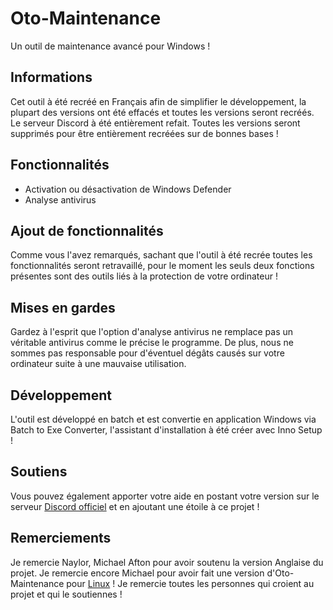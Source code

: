 # Oto-Maintenance
Un outil de maintenance avancé pour Windows !
## Informations
Cet outil à été recréé en Français afin de simplifier le développement, la plupart des versions ont été effacés et toutes les versions seront recréés. Le serveur Discord à été entièrement refait.
Toutes les versions seront supprimés pour être entièrement recréées sur de bonnes bases !
## Fonctionnalités
- Activation ou désactivation de Windows Defender
- Analyse antivirus
## Ajout de fonctionnalités
Comme vous l'avez remarqués, sachant que l'outil à été recrée toutes les fonctionnalités seront retravaillé, pour le moment les seuls deux fonctions présentes sont des outils liés à la protection de votre ordinateur !
## Mises en gardes
Gardez à l'esprit que l'option d'analyse antivirus ne remplace pas un véritable antivirus comme le précise le programme. De plus, nous ne sommes pas responsable pour d'éventuel dégâts causés sur votre ordinateur suite à une mauvaise utilisation.
## Développement
L'outil est développé en batch et est convertie en application Windows via Batch to Exe Converter, l'assistant d'installation à été créer avec Inno Setup !
## Soutiens
Vous pouvez également apporter votre aide en postant votre version sur le serveur [Discord officiel](https://discord.gg/h5y2bZwH2B) et en ajoutant une étoile à ce projet !
## Remerciements
Je remercie Naylor, Michael Afton pour avoir soutenu la version Anglaise du projet. Je remercie encore Michael pour avoir fait une version d'Oto-Maintenance pour [Linux](https://github.com/Xx-R3dL3ad3r-xX/LinOto-Maintenance) !
Je remercie toutes les personnes qui croient au projet et qui le soutiennes !
